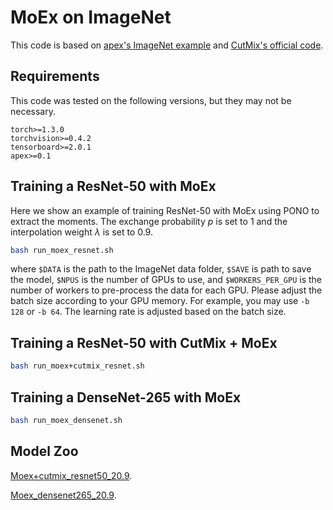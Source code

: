 # MoEx on ImageNet
This code is based on [apex's ImageNet example](https://github.com/NVIDIA/apex/blob/master/examples/imagenet/main_amp.py) and [CutMix's official code](https://github.com/clovaai/CutMix-PyTorch/blob/master/train.py). 


## Requirements
This code was tested on the following versions, but they may not be necessary.
```
torch>=1.3.0
torchvision>=0.4.2
tensorboard>=2.0.1
apex>=0.1
```

## Training a ResNet-50 with MoEx 
Here we show an example of training ResNet-50 with MoEx using PONO to extract the moments.
The exchange probability $p$ is set to 1 and the interpolation weight $\lambda$ is set to 0.9.

```sh
bash run_moex_resnet.sh
```
where `$DATA` is the path to the ImageNet data folder, `$SAVE` is path to save the model, `$NPUS` is the number of GPUs to use, and `$WORKERS_PER_GPU` is the number of workers to pre-process the data for each GPU. Please adjust the batch size according to your GPU memory. For example, you may use `-b 128` or `-b 64`. The learning rate is adjusted based on the batch size.

## Training a ResNet-50 with CutMix + MoEx 
```sh
bash run_moex+cutmix_resnet.sh
```

## Training a DenseNet-265 with MoEx
```sh
bash run_moex_densenet.sh
```

## Model Zoo
[Moex+cutmix_resnet50_20.9](https://drive.google.com/file/d/1cCvhQKV93pY-jj8f5jITywkB9EabiQDA/view?usp=sharing). 

[Moex_densenet265_20.9](https://drive.google.com/file/d/1qzGORRZ1GLvTZLHj4UlQIvhD2F11aVZ8/view?usp=sharing). 

